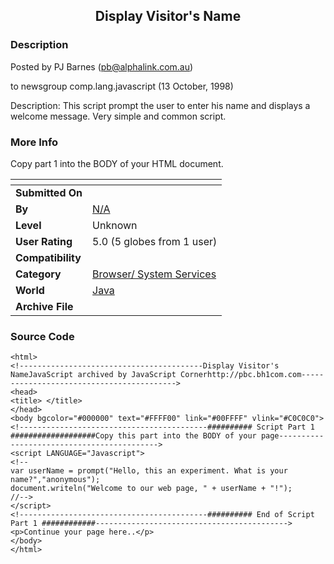 ﻿<div align="center">

## Display Visitor's Name


</div>

### Description

Posted by PJ Barnes (pb@alphalink.com.au)

to newsgroup comp.lang.javascript (13 October, 1998)

Description: This script prompt the user to enter his name and displays a welcome message. Very simple and common script.
 
### More Info
 
Copy part 1 into the BODY of your HTML document.


<span>             |<span>
---                |---
**Submitted On**   |
**By**             |[N/A](https://github.com/Planet-Source-Code/PSCIndex/blob/master/ByAuthor/empty.md)
**Level**          |Unknown
**User Rating**    |5.0 (5 globes from 1 user)
**Compatibility**  |
**Category**       |[Browser/ System Services](https://github.com/Planet-Source-Code/PSCIndex/blob/master/ByCategory/browser-system-services__2-69.md)
**World**          |[Java](https://github.com/Planet-Source-Code/PSCIndex/blob/master/ByWorld/java.md)
**Archive File**   |[](https://github.com/Planet-Source-Code/display-visitor-s-name__2-1701/archive/master.zip)





### Source Code

```
<html>
<!-----------------------------------------Display Visitor's NameJavaScript archived by JavaScript Cornerhttp://pbc.bh1com.com------------------------------------------>
<head>
<title> </title>
</head>
<body bgcolor="#000000" text="#FFFF00" link="#00FFFF" vlink="#C0C0C0">
<!------------------------------------------########## Script Part 1 ###################Copy this part into the BODY of your page------------------------------------------->
<script LANGUAGE="Javascript">
<!--
var userName = prompt("Hello, this an experiment. What is your name?","anonymous");
document.writeln("Welcome to our web page, " + userName + "!");
//-->
</script>
<!------------------------------------------########## End of Script Part 1 ############------------------------------------------->
<p>Continue your page here..</p>
</body>
</html>
```

